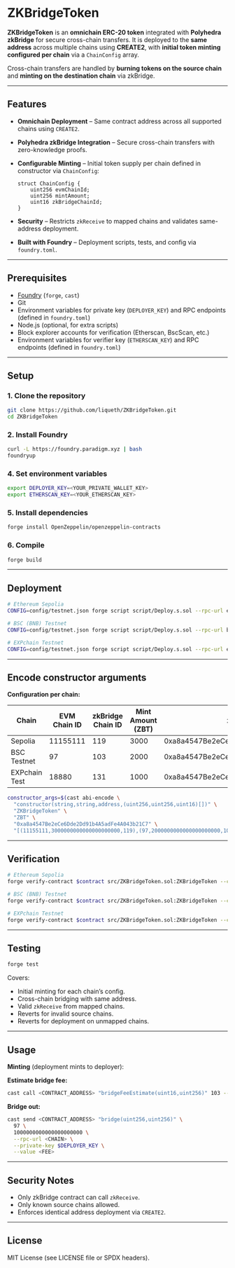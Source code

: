 # ZKBridgeToken

**ZKBridgeToken** is an **omnichain ERC-20 token** integrated with **Polyhedra zkBridge** for secure cross-chain transfers.
It is deployed to the **same address** across multiple chains using **CREATE2**, with **initial token minting configured per chain** via a `ChainConfig` array.

Cross-chain transfers are handled by **burning tokens on the source chain** and **minting on the destination chain** via zkBridge.

---

## Features

* **Omnichain Deployment** – Same contract address across all supported chains using `CREATE2`.
* **Polyhedra zkBridge Integration** – Secure cross-chain transfers with zero-knowledge proofs.
* **Configurable Minting** – Initial token supply per chain defined in constructor via `ChainConfig`:

  ```solidity
  struct ChainConfig {
      uint256 evmChainId;
      uint256 mintAmount;
      uint16 zkBridgeChainId;
  }
  ```
* **Security** – Restricts `zkReceive` to mapped chains and validates same-address deployment.
* **Built with Foundry** – Deployment scripts, tests, and config via `foundry.toml`.

---

## Prerequisites

* [Foundry](https://book.getfoundry.sh/) (`forge`, `cast`)
* Git
* Environment variables for private key (`DEPLOYER_KEY`) and RPC endpoints (defined in `foundry.toml`)
* Node.js (optional, for extra scripts)
* Block explorer accounts for verification (Etherscan, BscScan, etc.)
* Environment variables for verifier key (`ETHERSCAN_KEY`) and RPC endpoints (defined in `foundry.toml`)

---

## Setup

### 1. Clone the repository

```bash
git clone https://github.com/liqueth/ZKBridgeToken.git
cd ZKBridgeToken
```

### 2. Install Foundry

```bash
curl -L https://foundry.paradigm.xyz | bash
foundryup
```

### 4. Set environment variables

```bash
export DEPLOYER_KEY=<YOUR_PRIVATE_WALLET_KEY>
export ETHERSCAN_KEY=<YOUR_ETHERSCAN_KEY>
```

### 5. Install dependencies

```bash
forge install OpenZeppelin/openzeppelin-contracts
```

### 6. Compile

```bash
forge build
```

---

## Deployment

```bash
# Ethereum Sepolia
CONFIG=config/testnet.json forge script script/Deploy.s.sol --rpc-url eth_test --private-key $DEPLOYER_KEY --broadcast
```

```bash
# BSC (BNB) Testnet
CONFIG=config/testnet.json forge script script/Deploy.s.sol --rpc-url bsc_test --private-key $DEPLOYER_KEY --broadcast
```

```bash
# EXPchain Testnet
CONFIG=config/testnet.json forge script script/Deploy.s.sol --rpc-url exp_test --private-key $DEPLOYER_KEY --broadcast
```

---

## Encode constructor arguments

**Configuration per chain:**

| Chain         | EVM Chain ID | zkBridge Chain ID | Mint Amount (ZBT) | zkBridge Address                           |
| ------------- | ------------ | ----------------- | ----------------- | ------------------------------------------ |
| Sepolia       | 11155111     | 119               | 3000              | 0xa8a4547Be2eCe6Dde2Dd91b4A5adFe4A043b21C7 |
| BSC Testnet   | 97           | 103               | 2000              | 0xa8a4547Be2eCe6Dde2Dd91b4A5adFe4A043b21C7 |
| EXPchain Test | 18880        | 131               | 1000              | 0xa8a4547Be2eCe6Dde2Dd91b4A5adFe4A043b21C7 |

```bash
constructor_args=$(cast abi-encode \
  "constructor(string,string,address,(uint256,uint256,uint16)[])" \
  "ZKBridgeToken" \
  "ZBT" \
  "0xa8a4547Be2eCe6Dde2Dd91b4A5adFe4A043b21C7" \
  "[(11155111,3000000000000000000000,119),(97,2000000000000000000000,103),(18880,1000000000000000000000,131)]")
```

---

## Verification

```bash
# Ethereum Sepolia
forge verify-contract $contract src/ZKBridgeToken.sol:ZKBridgeToken --chain-id 11155111 --etherscan-api-key $ETHERSCAN_KEY --constructor-args  $constructor_args
```

```bash
# BSC (BNB) Testnet
forge verify-contract $contract src/ZKBridgeToken.sol:ZKBridgeToken --chain-id 97 --etherscan-api-key $ETHERSCAN_KEY --constructor-args  $constructor_args
```

```bash
# EXPchain Testnet
forge verify-contract $contract src/ZKBridgeToken.sol:ZKBridgeToken --chain-id 18880 --etherscan-api-key $ETHERSCAN_KEY --constructor-args  $constructor_args
```

---

## Testing

```bash
forge test
```

Covers:

* Initial minting for each chain’s config.
* Cross-chain bridging with same address.
* Valid `zkReceive` from mapped chains.
* Reverts for invalid source chains.
* Reverts for deployment on unmapped chains.

---

## Usage

**Minting** (deployment mints to deployer):

**Estimate bridge fee:**

```bash
cast call <CONTRACT_ADDRESS> "bridgeFeeEstimate(uint16,uint256)" 103 --rpc-url eth_test
```

**Bridge out:**

```bash
cast send <CONTRACT_ADDRESS> "bridge(uint256,uint256)" \
  97 \
  1000000000000000000000 \
  --rpc-url <CHAIN> \
  --private-key $DEPLOYER_KEY \
  --value <FEE>
```

---

## Security Notes

* Only zkBridge contract can call `zkReceive`.
* Only known source chains allowed.
* Enforces identical address deployment via `CREATE2`.

---

## License

MIT License (see LICENSE file or SPDX headers).
